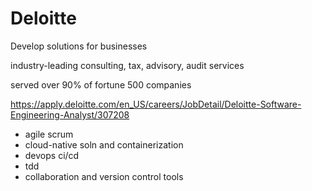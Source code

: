 # Deloitte

Develop solutions for businesses

industry-leading consulting, tax, advisory, audit services

served over 90% of fortune 500 companies

https://apply.deloitte.com/en_US/careers/JobDetail/Deloitte-Software-Engineering-Analyst/307208
 - agile scrum
 - cloud-native soln and containerization
 - devops ci/cd 
 - tdd
 - collaboration and version control tools


